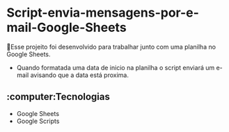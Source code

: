 # Script-envia-mensagens-por-e-mail-Google-Sheets

:page_facing_up:Esse projeito foi desenvolvido para trabalhar junto com uma planilha no Google Sheets. 
  - Quando formatada uma data de inicio na planilha o script enviará um e-mail avisando que a data está proxima.

 <h2>:computer:Tecnologias</h2>
 
  - Google Sheets
  - Google Scripts
